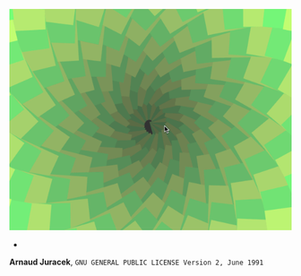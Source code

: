 ![preview](preview.gif?raw=true "preview")


-
**Arnaud Juracek**, `GNU GENERAL PUBLIC LICENSE Version 2, June 1991`
